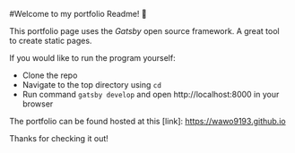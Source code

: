 #Welcome to my portfolio Readme! 🚀

This portfolio page uses the *Gatsby* open source framework. A great tool  
to create static pages.  
  

If you would like to run the program yourself:
- Clone the repo
- Navigate to the top directory using `cd`
- Run command `gatsby develop` and open http://localhost:8000 in your browser

The portfolio can be found hosted at this [link]: https://wawo9193.github.io  

Thanks for checking it out!
